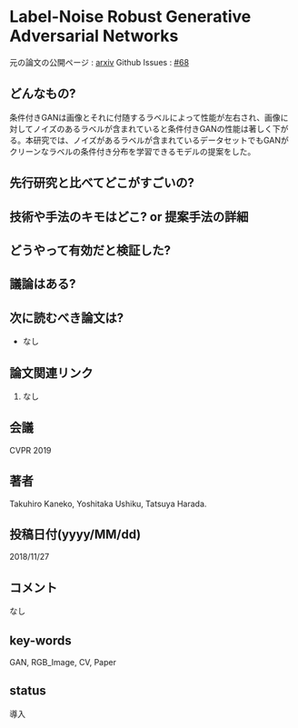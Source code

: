 # Label-Noise Robust Generative Adversarial Networks

元の論文の公開ページ : [arxiv](https://arxiv.org/abs/1811.11165)
Github Issues : [#68](https://github.com/Obarads/obarads.github.io/issues/68)

## どんなもの?
条件付きGANは画像とそれに付随するラベルによって性能が左右され、画像に対してノイズのあるラベルが含まれていると条件付きGANの性能は著しく下がる。本研究では、ノイズがあるラベルが含まれているデータセットでもGANがクリーンなラベルの条件付き分布を学習できるモデルの提案をした。

## 先行研究と比べてどこがすごいの?

## 技術や手法のキモはどこ? or 提案手法の詳細

## どうやって有効だと検証した?

## 議論はある?

## 次に読むべき論文は?
- なし

## 論文関連リンク
1. なし

## 会議
CVPR 2019

## 著者
Takuhiro Kaneko, Yoshitaka Ushiku, Tatsuya Harada.

## 投稿日付(yyyy/MM/dd)
2018/11/27

## コメント
なし

## key-words
GAN, RGB_Image, CV, Paper

## status
導入